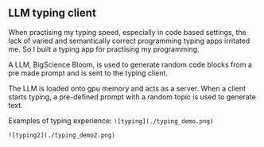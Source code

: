 ## LLM typing client
When practising my typing speed, especially in code based settings, the lack of varied and semantically correct programming typing apps irritated me. So I built a typing app for practising my programming.

A LLM, BigScience Bloom, is used to generate random code blocks from a pre made prompt and is sent to the typing client.

The LLM is loaded onto gpu memory and acts as a server. When a client starts typing, a pre-defined prompt with a random topic is used to generate text. 


Examples of typing experience:
```![typing](./typing_demo.png)``` 

```![typing2](./typing_demo2.png)```


